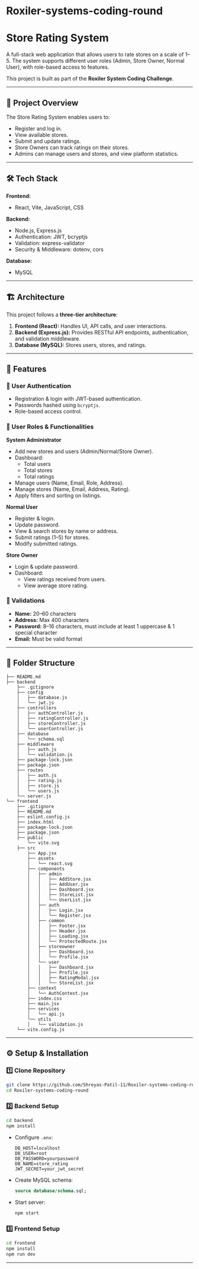 # Roxiler-systems-coding-round
# Store Rating System

A full-stack web application that allows users to rate stores on a scale of 1–5. The system supports different user roles (Admin, Store Owner, Normal User), with role-based access to features.  

This project is built as part of the **Roxiler System Coding Challenge**.

---

## 📌 Project Overview
The Store Rating System enables users to:
- Register and log in.
- View available stores.
- Submit and update ratings.
- Store Owners can track ratings on their stores.
- Admins can manage users and stores, and view platform statistics.

---

## 🛠 Tech Stack
**Frontend:**  
- React, Vite, JavaScript, CSS  

**Backend:**  
- Node.js, Express.js  
- Authentication: JWT, bcryptjs  
- Validation: express-validator  
- Security & Middleware: dotenv, cors  

**Database:**  
- MySQL  

---

## 🏗 Architecture
This project follows a **three-tier architecture**:
1. **Frontend (React):** Handles UI, API calls, and user interactions.
2. **Backend (Express.js):** Provides RESTful API endpoints, authentication, and validation middleware.
3. **Database (MySQL):** Stores users, stores, and ratings.

---

## 🚀 Features

### 🔑 User Authentication
- Registration & login with JWT-based authentication.
- Passwords hashed using `bcryptjs`.
- Role-based access control.

### 👥 User Roles & Functionalities
**System Administrator**
- Add new stores and users (Admin/Normal/Store Owner).  
- Dashboard:  
  - Total users  
  - Total stores  
  - Total ratings  
- Manage users (Name, Email, Role, Address).  
- Manage stores (Name, Email, Address, Rating).  
- Apply filters and sorting on listings.  

**Normal User**
- Register & login.  
- Update password.  
- View & search stores by name or address.  
- Submit ratings (1–5) for stores.  
- Modify submitted ratings.  

**Store Owner**
- Login & update password.  
- Dashboard:  
  - View ratings received from users.  
  - View average store rating.  

### 📝 Validations
- **Name:** 20–60 characters  
- **Address:** Max 400 characters  
- **Password:** 8–16 characters, must include at least 1 uppercase & 1 special character  
- **Email:** Must be valid format  

---

## 📂 Folder Structure
```
├── README.md
├── backend
    ├── .gitignore
    ├── config
    │   ├── database.js
    │   └── jwt.js
    ├── controllers
    │   ├── authController.js
    │   ├── ratingController.js
    │   ├── storeController.js
    │   └── userController.js
    ├── database
    │   └── schema.sql
    ├── middleware
    │   ├── auth.js
    │   └── validation.js
    ├── package-lock.json
    ├── package.json
    ├── routes
    │   ├── auth.js
    │   ├── rating.js
    │   ├── store.js
    │   └── users.js
    └── server.js
└── frontend
    ├── .gitignore
    ├── README.md
    ├── eslint.config.js
    ├── index.html
    ├── package-lock.json
    ├── package.json
    ├── public
        └── vite.svg
    ├── src
        ├── App.jsx
        ├── assets
        │   └── react.svg
        ├── components
        │   ├── admin
        │   │   ├── AddStore.jsx
        │   │   ├── AddUser.jsx
        │   │   ├── Dashboard.jsx
        │   │   ├── StoreList.jsx
        │   │   └── UserList.jsx
        │   ├── auth
        │   │   ├── Login.jsx
        │   │   └── Register.jsx
        │   ├── common
        │   │   ├── Footer.jsx
        │   │   ├── Header.jsx
        │   │   ├── Loading.jsx
        │   │   └── ProtectedRoute.jsx
        │   ├── storeowner
        │   │   ├── Dashboard.jsx
        │   │   └── Profile.jsx
        │   └── user
        │   │   ├── Dashboard.jsx
        │   │   ├── Profile.jsx
        │   │   ├── RatingModal.jsx
        │   │   └── StoreList.jsx
        ├── context
        │   └── AuthContext.jsx
        ├── index.css
        ├── main.jsx
        ├── services
        │   └── api.js
        └── utils
        │   └── validation.js
    └── vite.config.js
```

---

## ⚙️ Setup & Installation

### 1️⃣ Clone Repository
```bash
git clone https://github.com/Shreyas-Patil-11/Roxiler-systems-coding-round.git
cd Roxiler-systems-coding-round
```

### 2️⃣ Backend Setup
```bash
cd backend
npm install
```
- Configure `.env`:
  ```env
  DB_HOST=localhost
  DB_USER=root
  DB_PASSWORD=yourpassword
  DB_NAME=store_rating
  JWT_SECRET=your_jwt_secret
  ```
- Create MySQL schema:
  ```sql
  source database/schema.sql;
  ```
- Start server:
  ```bash
  npm start
  ```

### 3️⃣ Frontend Setup
```bash
cd frontend
npm install
npm run dev
```

---

